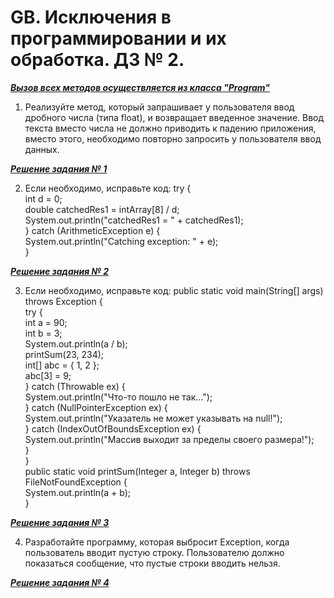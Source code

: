 # GB. Исключения в программировании и их обработка. ДЗ № 2.

__*[Вызов всех методов осуществляется из класса "Program"](https://github.com/Ergakoff-Igor/GB-Exeptions/blob/main/Homework_2/Program.java)*__

1. Реализуйте метод, который запрашивает у пользователя ввод дробного числа (типа float), и возвращает введенное значение. Ввод текста вместо числа не должно приводить к падению приложения, вместо этого, необходимо повторно запросить у пользователя ввод данных.

__*[Решение задания № 1](https://github.com/Ergakoff-Igor/GB-Exeptions/blob/main/Homework_2/Task1.java)*__

2. Если необходимо, исправьте код:
try {\
int d = 0;\
double catchedRes1 = intArray[8] / d;\
System.out.println("catchedRes1 = " + catchedRes1);\
} catch (ArithmeticException e) {\
System.out.println("Catching exception: " + e);\
}

__*[Решение задания № 2](https://github.com/Ergakoff-Igor/GB-Exeptions/blob/main/Homework_2/Task2.java)*__

3. Если необходимо, исправьте код:
public static void main(String[] args) throws Exception {\
try {\
int a = 90;\
int b = 3;\
System.out.println(a / b);\
printSum(23, 234);\
int[] abc = { 1, 2 };\
abc[3] = 9;\
} catch (Throwable ex) {\
System.out.println("Что-то пошло не так...");\
} catch (NullPointerException ex) {\
System.out.println("Указатель не может указывать на null!");\
} catch (IndexOutOfBoundsException ex) {\
System.out.println("Массив выходит за пределы своего размера!");\
}\
}\
public static void printSum(Integer a, Integer b) throws FileNotFoundException {\
System.out.println(a + b);\
}

__*[Решение задания № 3](https://github.com/Ergakoff-Igor/GB-Exeptions/blob/main/Homework_2/Task3.java)*__

4. Разработайте программу, которая выбросит Exception, когда пользователь вводит пустую строку. Пользователю должно показаться сообщение, что пустые строки вводить нельзя.

__*[Решение задания № 4](https://github.com/Ergakoff-Igor/GB-Exeptions/blob/main/Homework_2/Task4.java)*__